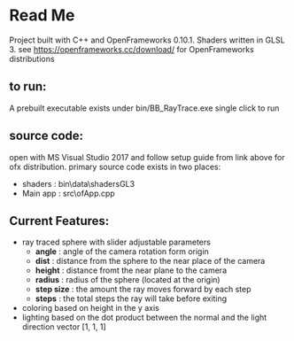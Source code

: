 # Read Me

Project built with C++ and OpenFrameworks 0.10.1. Shaders written in GLSL 3.
see https://openframeworks.cc/download/ for OpenFrameworks distributions

## to run:
A prebuilt executable exists under bin/BB_RayTrace.exe single click to run

## source code:
open with MS Visual Studio 2017 and follow setup guide from link above for ofx distribution.
primary source code exists in two places:
- shaders : bin\data\shadersGL3
- Main app : src\ofApp.cpp

## Current Features:
* ray traced sphere with slider adjustable parameters
    * **angle** : angle of the camera rotation form origin
    * **dist** : distance from the sphere to the near place of the camera
    * **height** : distance fromt the near plane to the camera
    * **radius** : radius of the sphere (located at the origin)
    * **step size** : the amount the ray moves forward by each step
    * **steps** : the total steps the ray will take before exiting
* coloring based on height in the y axis
* lighting based on the dot product between the normal and the light direction vector [1, 1, 1]
 